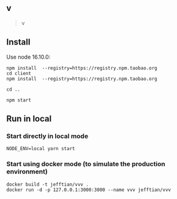 v
---

> v

## Install

Use node 16.10.0:

```
npm install  --registry=https://registry.npm.taobao.org
cd client
npm install  --registry=https://registry.npm.taobao.org

cd ..

npm start
```

## Run in local

### Start directly in local mode

```shell
NODE_ENV=local yarn start
```

### Start using docker mode (to simulate the production environment)

```shell
docker build -t jefftian/vvv .
docker run -d -p 127.0.0.1:3000:3000 --name vvv jefftian/vvv
```